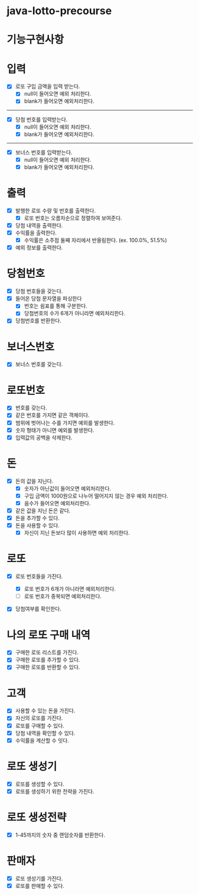 # java-lotto-precourse

# 기능구현사항

# 입력

- [x]  로또 구입 금액을 입력 받는다.
    - [x]  null이 들어오면 예외 처리한다.
    - [x]  blank가 들어오면 예외처리한다.

---

- [x]  당첨 번호를 입력받는다.
    - [x]  null이 들어오면 예외 처리한다.
    - [x]  blank가 들어오면 예외처리한다.

---

- [x]  보너스 번호를 입력받는다.
    - [x]  null이 들어오면 예외 처리한다.
    - [x]  blank가 들어오면 예외처리한다.

# 출력

- [x]  발행한 로또 수량 및 번호를 출력한다.
    - [x]  로또 번호는 오름차순으로 정렬하여 보여준다.
- [x]  당첨 내역을 출력한다.
- [X]  수익률을 출력한다.
    - [x]  수익률은 소주점 둘째 자리에서 반올림한다. (ex. 100.0%, 51.5%)
- [x] 예외 정보를 출력한다.

# 당첨번호

- [x]  당첨 번호들을 갖는다.
- [x]  들어온 당첨 문자열을 파싱한다
    - [x]  번호는 쉼표를 통해 구분한다.
    - [x]  당첨번호의 수가 6개가 아니라면 예외처리한다.
- [x]  당첨번호를 반환한다.

# 보너스번호

- [x]  보너스 번호를 갖는다.

# 로또번호

- [x] 번호를 갖는다.
- [x] 같은 번호를 가지면 같은 객체이다.
- [x] 범위에 벗어나는 수를 가지면 예외를 발생한다.
- [x] 숫자 형태가 아니면 예외를 발생한다. 
- [x] 입력값의 공백을 삭제한다.

# 돈

- [x]  돈의 값을 지닌다.
    - [x]  숫자가 아닌값이 들어오면 예외처리한다.
    - [x]  구입 금액이 1000원으로 나누어 떨어지지 않는 경우 예외 처리한다.
    - [x]  음수가 들어오면 예외처리한다.
- [x]  같은 값을 지닌 돈은 같다.
- [x]  돈을 추가할 수 있다.
- [x]  돈을 사용할 수 있다.
    - [x]  자신이 지닌 돈보다 많이 사용하면 예외 처리한다.

# 로또

- [x]  로또 번호들을 가진다.
    - [x]  로또 번호가 6개가 아니라면 예외처리한다.
    - [ ]  로또 번호가 중복되면 예외처리한다.
- [x]  당첨여부를 확인한다.


# 나의 로또 구매 내역

- [x]  구매한 로또 리스트를 가진다.
- [x]  구매한 로또를 추가할 수 있다.
- [x]  구매한 로또를 반환할 수 있다.

# 고객

- [x]  사용할 수 있는 돈을 가진다.
- [x]  자신의 로또를 가진다.
- [x]  로또를 구매할 수 있다.
- [x]  당첨 내역을 확인할 수 있다.
- [x]  수익률을 계산할 수 잇다.

# 로또 생성기

- [x]  로또를 생성할 수 있다.
- [x]  로또를 생성하기 위한 전략을 가진다.

# 로또 생성전략

- [x]  1-45까지의 숫자 중 랜덤숫자를 반환한다.

# 판매자

- [x]  로또 생성기를 가진다.
- [x]  로또를 판매할 수 있다.
